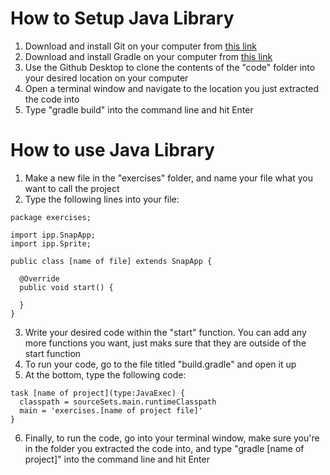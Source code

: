 # How to Setup Java Library

1. Download and install Git on your computer from [this link](https://docs.github.com/en/desktop/installing-and-configuring-github-desktop/installing-and-authenticating-to-github-desktop/installing-github-desktop)
2. Download and install Gradle on your computer from [this link](https://gradle.org/install/)
3. Use the Github Desktop to clone the contents of the "code" folder into your desired location on your computer
4. Open a terminal window and navigate to the location you just extracted the code into
5. Type "gradle build" into the command line and hit Enter

# How to use Java Library

1. Make a new file in the "exercises" folder, and name your file what you want to call the project
2. Type the following lines into your file:
```
package exercises;

import ipp.SnapApp;
import ipp.Sprite;

public class [name of file] extends SnapApp {
  
  @Override
  public void start() {
  
  }
}
```
3. Write your desired code within the "start" function. You can add any more functions you want, just maks sure that they are outside of the start function
4. To run your code, go to the file titled "build.gradle" and open it up
5. At the bottom, type the following code:
```
task [name of project](type:JavaExec) {
  classpath = sourceSets.main.runtimeClasspath
  main = 'exercises.[name of project file]'
}
```
6. Finally, to run the code, go into your terminal window, make sure you're in the folder you extracted the code into, and type "gradle [name of project]" into the command line and hit Enter
